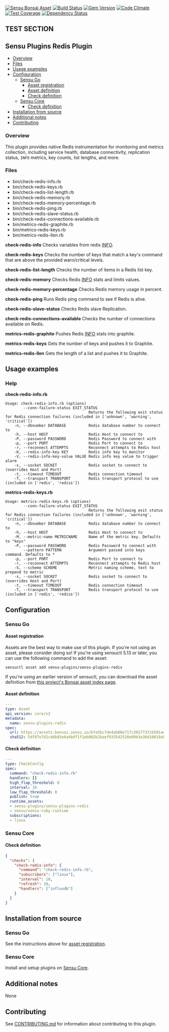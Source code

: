 [![Sensu Bonsai Asset](https://img.shields.io/badge/Bonsai-Download%20Me-brightgreen.svg?colorB=89C967&logo=sensu)](https://bonsai.sensu.io/assets/sensu-plugins/sensu-plugins-redis)
[![Build Status](https://travis-ci.org/sensu-plugins/sensu-plugins-redis.svg?branch=master)](https://travis-ci.org/sensu-plugins/sensu-plugins-redis)
[![Gem Version](https://badge.fury.io/rb/sensu-plugins-redis.svg)](http://badge.fury.io/rb/sensu-plugins-redis)
[![Code Climate](https://codeclimate.com/github/sensu-plugins/sensu-plugins-redis/badges/gpa.svg)](https://codeclimate.com/github/sensu-plugins/sensu-plugins-redis)
[![Test Coverage](https://codeclimate.com/github/sensu-plugins/sensu-plugins-redis/badges/coverage.svg)](https://codeclimate.com/github/sensu-plugins/sensu-plugins-redis)
[![Dependency Status](https://gemnasium.com/sensu-plugins/sensu-plugins-redis.svg)](https://gemnasium.com/sensu-plugins/sensu-plugins-redis)
## TEST SECTION

## Sensu Plugins Redis Plugin

- [Overview](#overview)
- [Files](#files)
- [Usage examples](#usage-examples)
- [Configuration](#configuration)
  - [Sensu Go](#sensu-go)
    - [Asset registration](#asset-registration)
    - [Asset definition](#asset-definition)
    - [Check definition](#check-definition)
  - [Sensu Core](#sensu-core)
    - [Check definition](#check-definition)
- [Installation from source](#installation-from-source)
- [Additional notes](#additional-notes)
- [Contributing](#contributing)

### Overview

This plugin provides native Redis instrumentation for monitoring and metrics collection, including service health, database connectivity, replication status, `INFO` metrics, key counts, list lengths, and more.

### Files
 * bin/check-redis-info.rb
 * bin/check-redis-keys.rb
 * bin/check-redis-list-length.rb
 * bin/check-redis-memory.rb
 * bin/check-redis-memory-percentage.rb
 * bin/check-redis-ping.rb
 * bin/check-redis-slave-status.rb
 * bin/check-redis-connections-available.rb
 * bin/metrics-redis-graphite.rb
 * bin/metrics-redis-keys.rb
 * bin/metrics-redis-llen.rb
 
**check-redis-info**
Checks variables from redis [INFO](http://redis.io/commands/INFO).

**check-redis-keys**
Checks the number of keys that match a key's command that are above the provided warn/critical levels.

**check-redis-list-length**
Checks the number of items in a Redis list key.

**check-redis-memory**
Checks Redis [INFO](http://redis.io/commands/INFO) stats and limits values.

**check-redis-memory-percentage**
Checks Redis memory usage in percent.

**check-redis-ping**
Runs Redis ping command to see if Redis is alive.

**check-redis-slave-status**
Checks Redis slave Replication.

**check-redis-connections-available**
Checks the number of connections available on Redis.

**metrics-redis-graphite**
Pushes Redis [INFO](http://redis.io/commands/INFO) stats into graphite.

**metrics-redis-keys**
Gets the number of keys and pushes it to Graphite.

**metrics-redis-llen**
Gets the length of a list and pushes it to Graphite.

## Usage examples

### Help

**check-redis-info.rb**
```
Usage: check-redis-info.rb (options)
        --conn-failure-status EXIT_STATUS
                                     Returns the following exit status for Redis connection failures (included in ['unknown', 'warning', 'critical'])
    -n, --dbnumber DATABASE          Redis database number to connect to
    -h, --host HOST                  Redis Host to connect to
    -P, --password PASSWORD          Redis Password to connect with
    -p, --port PORT                  Redis Port to connect to
    -r, --reconnect ATTEMPTS         Reconnect attempts to Redis host
    -K, --redis-info-key KEY         Redis info key to monitor
    -V, --redis-info-key-value VALUE Redis info key value to trigger alarm
    -s, --socket SOCKET              Redis socket to connect to (overrides Host and Port)
    -t, --timeout TIMEOUT            Redis connection timeout
    -T, --transport TRANSPORT        Redis transport protocol to use (included in ['redis', 'rediss'])
```

**metrics-redis-keys.rb**
```
Usage: metrics-redis-keys.rb (options)
        --conn-failure-status EXIT_STATUS
                                     Returns the following exit status for Redis connection failures (included in ['unknown', 'warning', 'critical'])
    -n, --dbnumber DATABASE          Redis database number to connect to
    -h, --host HOST                  Redis Host to connect to
    -M, --metric-name METRICNAME     Name of the metric key. Defaults to "keys"
    -P, --password PASSWORD          Redis Password to connect with
        --pattern PATTERN            Argument passed into keys command. Defaults to *
    -p, --port PORT                  Redis Port to connect to
    -r, --reconnect ATTEMPTS         Reconnect attempts to Redis host
    -S, --scheme SCHEME              Metric naming scheme, text to prepend to metric
    -s, --socket SOCKET              Redis socket to connect to (overrides Host and Port)
    -t, --timeout TIMEOUT            Redis connection timeout
    -T, --transport TRANSPORT        Redis transport protocol to use (included in ['redis', 'rediss'])
```

## Configuration
### Sensu Go
#### Asset registration

Assets are the best way to make use of this plugin. If you're not using an asset, please consider doing so! If you're using sensuctl 5.13 or later, you can use the following command to add the asset: 

`sensuctl asset add sensu-plugins/sensu-plugins-redis`

If you're using an earlier version of sensuctl, you can download the asset definition from [this project's Bonsai asset index page](https://bonsai.sensu.io/assets/sensu-plugins/sensu-plugins-redis).

#### Asset definition

```yaml
---
type: Asset
api_version: core/v2
metadata:
  name: sensu-plugins-redis
spec:
  url: https://assets.bonsai.sensu.io/bfe5bc7de4ab00e71fc3017737cb501ae076bd1f/sensu-plugins-redis_4.2.0_centos_linux_amd64.tar.gz
  sha512: 5df87e7d2c4db85e6a4bdf1f1eb802b2baef933542528e09b3a36d10019ab93e37a7fde7ba3c06334cd22908135ad8704cb5fbef1d1e608f32a2446322222f3b
```

#### Check definition

```yaml
---
type: CheckConfig
spec:
  command: "check-redis-info.rb"
  handlers: []
  high_flap_threshold: 0
  interval: 10
  low_flap_threshold: 0
  publish: true
  runtime_assets:
  - sensu-plugins/sensu-plugins-redis
  - sensu/sensu-ruby-runtime
  subscriptions:
  - linux
```

### Sensu Core

#### Check definition
```json
{
  "checks": {
    "check-redis-info": {
      "command": "check-redis-info.rb",
      "subscribers": ["linux"],
      "interval": 10,
      "refresh": 10,
      "handlers": ["influxdb"]
    }
  }
}
```

## Installation from source

### Sensu Go

See the instructions above for [asset registration](#asset-registration).

### Sensu Core

Install and setup plugins on [Sensu Core](https://docs.sensu.io/sensu-core/latest/installation/installing-plugins/).

## Additional notes

None

## Contributing

See [CONTRIBUTING.md](https://github.com/sensu-plugins/sensu-plugins-redis/blob/master/CONTRIBUTING.md) for information about contributing to this plugin.

